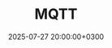 ---
title: MQTT
slug: "mqtt"
date: 2025-07-27 20:00:00+0300
description: 
image:

# Badge style
style:
    background: "#065F46"
    color: "#FFFFFF"
---